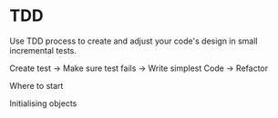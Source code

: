 # TDD


Use TDD process to create and adjust your code's design in small
incremental tests.

Create test -> Make sure test fails -> Write simplest Code -> Refactor


Where to start

Initialising objects


